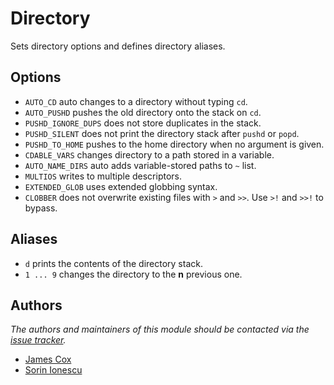 Directory
=========

Sets directory options and defines directory aliases.

Options
-------

  - `AUTO_CD` auto changes to a directory without typing `cd`.
  - `AUTO_PUSHD` pushes the old directory onto the stack on `cd`.
  - `PUSHD_IGNORE_DUPS` does not store duplicates in the stack.
  - `PUSHD_SILENT` does not print the directory stack after `pushd` or `popd`.
  - `PUSHD_TO_HOME` pushes to the home directory when no argument is given.
  - `CDABLE_VARS` changes directory to a path stored in a variable.
  - `AUTO_NAME_DIRS` auto adds variable-stored paths to `~` list.
  - `MULTIOS` writes to multiple descriptors.
  - `EXTENDED_GLOB` uses extended globbing syntax.
  - `CLOBBER` does not overwrite existing files with `>` and `>>`. Use `>!` and
    `>>!` to bypass.

Aliases
-------

  - `d` prints the contents of the directory stack.
  - `1 ... 9` changes the directory to the **n** previous one.

Authors
-------

*The authors and maintainers of this module should be contacted via the [issue tracker][1].*

  - [James Cox](https://github.com/imajes)
  - [Sorin Ionescu](https://github.com/sorin-ionescu)

[1]: https://github.com/Eriner/prezto/issues
